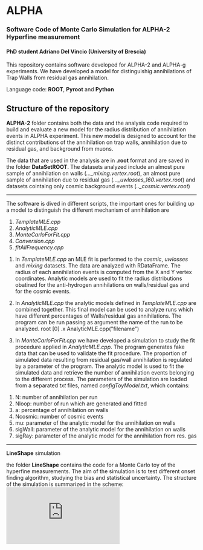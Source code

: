 # ALPHA
### Software Code of Monte Carlo Simulation for ALPHA-2 Hyperfine measurement
#### PhD student Adriano Del Vincio (University of Brescia)


This repository contains software developed for ALPHA-2 and ALPHA-g experiments. We have developed a model for distinguishig annihilations of Trap Walls from residual gas annihilation.

Language code: **ROOT**, **Pyroot** and **Python**

Structure of the repository
---
**ALPHA-2** folder contains both the data and the analysis code required to build and evaluate a new model for the radius distribution of annihilation events in ALPHA experiment. This new model is designed to account for the distinct contributions of the annihilation on trap walls, annihilation due to residual gas, and background from muons. 

The data that are used in the analysis are in **.root** format and are saved in the folder **DataSetROOT**. The datasets analyzed include an almost pure sample of annihilation on walls (*..._mixing.vertex.root*), an almost pure sample of annihilation due to residual gas (*..._uwlosses_160.vertex.root*) and datasets cointaing only cosmic background events (*.._cosmic.vertex.root*) 



---

The software is dived in different scripts, the important ones for building up a model to distinguish the different mechanism of annihilation are

1. *TemplateMLE.cpp*
2. *AnalyticMLE.cpp*
2. *MonteCarloForFit.cpp*
3. *Conversion.cpp*
4. *fitAllFrequency.cpp*

1) In *TemplateMLE.cpp* an MLE fit is performed to the *cosmic*, *uwlosses* and *mixing* datasets. The data are analyzed with RDataFrame. The radius of each annihilation events is computed from the X and Y vertex coordinates. Analytic models are used to fit the radius distributions obatined for the anti-hydrogen annihilations on walls/residual gas and for the cosmic events.

2) In *AnalyticMLE.cpp* the analytic models defined in *TemplateMLE.cpp* are combined together. This final model can be used to analyze runs which have different percentages of Walls/residual gas annihilations.
The program can be run passing as argument the name of the run to be analyzed.
root [0] .x AnalyticMLE.cpp("filename")

3) In *MonteCarloForFit.cpp* we have developed a simulation to study the fit procedure applied in *AnalyticMLE.cpp*. The program generates fake data that can be used to validate the fit procedure. The proportion of simulated data resulting from residual gas/wall annihilation is regulated by a parameter of the program. The analytic model is used to fit the simulated data and retrieve the number of annihilation events belonging to the different process.
The parameters of the simulation are loaded from a separated *txt* files, named *configToyModel.txt*, which contains:
1. N: number of annihilation per run
2. Nloop: number of run which are generated and fitted
3. a: percentage of annihilation on walls
4. Ncosmic: number of cosmic events
5. mu: parameter of the analytic model for the annihilation on walls
6. sigWall: parameter of the analytic model for the annihilation on walls
7. sigRay: parameter of the analytic model for the annihilation from res. gas



---
**LineShape** simulation

the folder **LineShape** contains the code for a Monte Carlo toy of the hyperfine measurements. The aim of the simulation is to test different onset finding algorithm, studying the bias and statistical uncertainty. The structure of the simulation is summarized in the scheme: ![alt text](https://github.com/Adrianodelvincio/ALPHA/blob/main/ALPHA-2/Beamer/SimulationScheme.pdf)
